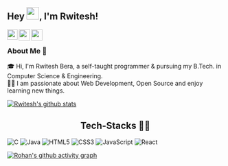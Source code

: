## Hey <img src="https://github.com/TheDudeThatCode/TheDudeThatCode/blob/master/Assets/Hi.gif" width="29px">, I'm Rwitesh!

<a href="https://www.linkedin.com/in/rwitesh-bera/">
  <img align="left" width="24px" src="https://raw.githubusercontent.com/TheDudeThatCode/TheDudeThatCode/db8f1cbd38ac0ae2a08f36f961096dbd59a02393/Assets/Linkedin.svg"  />
</a>
<a href="https://twitter.com/RwiteshBera">
  <img align="left" width="26px" src="https://raw.githubusercontent.com/TheDudeThatCode/TheDudeThatCode/db8f1cbd38ac0ae2a08f36f961096dbd59a02393/Assets/Twitter.svg" />
</a>
<a href="mailto:rwiteshbera@gmail.com">
  <img align="left" width="26px" src="https://raw.githubusercontent.com/TheDudeThatCode/TheDudeThatCode/db8f1cbd38ac0ae2a08f36f961096dbd59a02393/Assets/Gmail.svg" />
</a>

<br /> 

### About Me 🚀
🎓 Hi, I'm Rwitesh Bera, a self-taught programmer & pursuing my B.Tech. in Computer Science & Engineering.</br>
👨‍💻 I am passionate about Web Development, Open Source and enjoy learning new things. </br>

<a href="https://github.com/rwiteshbera/rwiteshbera">
  <img align="center" src="https://github-readme-stats.vercel.app/api?username=rwiteshbera&show_icons=true&include_all_commits=true&theme=great-gatsby" alt="Rwitesh's github stats" />
</a>

<h2 align="center">Tech-Stacks 👨‍💻</h2>
<span>
<span align="centeer">
 <img alt="C" src="https://img.shields.io/badge/c-%2300599C.svg?&style=for-the-badge&logo=c&logoColor=white"/>
 <img alt="Java" src="https://img.shields.io/badge/java-%23ED8B00.svg?&style=for-the-badge&logo=java&logoColor=white"/>
</span>
<span align="ceneter">
 <img alt="HTML5" src="https://img.shields.io/badge/html5-%23E34F26.svg?&style=for-the-badge&logo=html5&logoColor=white"/>
 <img alt="CSS3" src="https://img.shields.io/badge/css3-%231572B6.svg?&style=for-the-badge&logo=css3&logoColor=white"/>
 <img alt="JavaScript" src="https://img.shields.io/badge/javascript-%23323330.svg?&style=for-the-badge&logo=javascript&logoColor=%23F7DF1E"/>
 <img alt="React" src="https://img.shields.io/badge/react-%2320232a.svg?&style=for-the-badge&logo=react&logoColor=%2361DAFB"/>
</span>
</span>

[![Rohan's github activity graph](https://activity-graph.herokuapp.com/graph?username=rohan-kulkarni-25&bg_color=000000&color=FFFFFF&line=FFFFFF&point=00FF00)](https://github.com/rohan-kulkarni-25/github-readme-activity-graph)